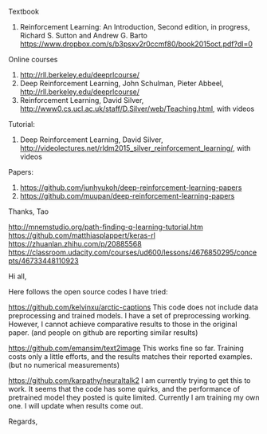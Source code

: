 Textbook
1.	Reinforcement Learning: An Introduction, Second edition, in progress, Richard S. Sutton and Andrew G. Barto https://www.dropbox.com/s/b3psxv2r0ccmf80/book2015oct.pdf?dl=0
 
Online courses
1.	http://rll.berkeley.edu/deeprlcourse/
2.	Deep Reinforcement Learning, John Schulman, Pieter Abbeel, http://rll.berkeley.edu/deeprlcourse/
3.	Reinforcement Learning, David Silver, http://www0.cs.ucl.ac.uk/staff/D.Silver/web/Teaching.html, with videos 
 
Tutorial:
1.	Deep Reinforcement Learning, David Silver, http://videolectures.net/rldm2015_silver_reinforcement_learning/, with videos
 
Papers:
1.	https://github.com/junhyukoh/deep-reinforcement-learning-papers  
2. https://github.com/muupan/deep-reinforcement-learning-papers

Thanks,
Tao 

http://mnemstudio.org/path-finding-q-learning-tutorial.htm
https://github.com/matthiasplappert/keras-rl
https://zhuanlan.zhihu.com/p/20885568
https://classroom.udacity.com/courses/ud600/lessons/4676850295/concepts/46733448110923



Hi all,

Here follows the open source codes I have tried:

https://github.com/kelvinxu/arctic-captions
This code does not include data preprocessing and trained models. I have a set of preprocessing working. However, I cannot achieve comparative results to those in the original paper. (and people on github are reporting similar results)

https://github.com/emansim/text2image
This works fine so far. Training costs only a little efforts, and the results matches their reported examples. (but no numerical measurements)

https://github.com/karpathy/neuraltalk2
I am currently trying to get this to work. It seems that the code has some quirks, and the performance of pretrained model they posted is quite limited. Currently I am training my own one. I will update when results come out.

Regards,

